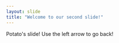 ```yaml
---
layout: slide
title: "Welcome to our second slide!"
---
```

Potato's slide!
Use the left arrow to go back!
